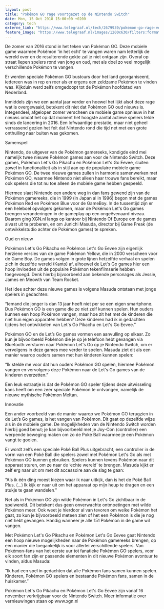 ```yaml
---
layout: post
title: "Pokémon GO rage voortgezet op de Nintendo Switch"
date: Mon, 15 Oct 2018 15:00:00 +0200
category: tech
externe_link: "https://www.telegraaf.nl/tech/2679939/pokemon-go-rage-voortgezet-op-de-nintendo-switch"
feature_image: "https://www.telegraaf.nl/images/1200x630/filters:format(jpeg):quality(80)/cdn-kiosk-api.telegraaf.nl/f805a1fa-d03c-11e8-b093-195380cbfe9e.png"
---
```


<p class="intro">De zomer van 2016 stond in het teken van Pokémon GO. Deze mobiele game waarmee Pokémon 'in het echt' te vangen waren nam letterlijk de wereld over en de resulterende gekte zal je niet ontgaan zijn. Overal op straat liepen spelers rond van jong en oud, met als doel zo veel mogelijk verschillende Pokémon te vangen.</p> <p>Er werden speciale Pokémon GO bustours door het land georganiseerd, iedereen was in rep en roer als er ergens een zeldzame Pokémon te vinden was. Kijkduin werd zelfs omgedoopt tot de Pokémon hoofdstad van Nederland.</p><p>Inmiddels zijn we een aantal jaar verder en hoewel het lijkt alsof deze rage wat is overgewaaid, betekent dit niet dat Pokémon GO oud nieuws is. Integendeel, afgelopen zomer verscheen de mobiele game opnieuw in het nieuws omdat het op dat moment het hoogste aantal actieve spelers telde sinds de lancering in 2016. Een lofwaardige prestatie, maar niet geheel verrassend gezien het feit dat Nintendo rond die tijd net met een grote onthulling naar buiten was gekomen.</p><p>Samenspel</p><p>Nintendo, de uitgever van de Pokémon gamereeks, kondigde eind mei namelijk twee nieuwe Pokémon games aan voor de Nintendo Switch. Deze games, Pokémon Let's Go Pikachu en Pokémon Let's Go Eevee, sluiten zowel in functionaliteit als in stijl aan op de populaire mobiele game Pokémon GO. De twee nieuwe games zullen in harmonie samenwerken met Pokémon GO, waarmee Nintendo niet alleen haar trouwe fans bereikt, maar ook spelers die tot nu toe alleen de mobiele game hebben gespeeld.</p><p>Hiermee slaat Nintendo een andere weg in dan fans gewend zijn van de Pokémon gamereeks, die in 1999 (in Japan al in 1996) begon met de games Pokémon Red en Pokémon Blue voor de GameBoy. In de tussentijd zijn er een heleboel opvolgers gekomen, maar de Pokémon Let's Go games brengen veranderingen in de gameplay op een ongeëvenaard niveau. Daarom ging XGN.nl langs op kantoor bij Nintendo Of Europe om de games alvast uit te proberen, en om Junichi Masuda, director bij Game Freak (de ontwikkelstudio achter de Pokémon games) te spreken.</p><p>Oud en nieuw</p><p>Pokémon Let's Go Pikachu en Pokémon Let's Go Eevee zijn eigenlijk herziene versies van de game Pokémon Yellow, die in 2000 verscheen voor de Game Boy. De games volgen in grote lijnen hetzelfde verhaal en spelen zich in dezelfde wereld (Kanto) af, alhoewel de Let's Go games hier een hoop invloeden uit de populaire Pokémon tekenfilmserie hebben toegevoegd. Denk hierbij bijvoorbeeld aan bekende personages als Jessie, James en Meowth van Team Rocket.</p><p>Het idee achter deze nieuwe games is volgens Masuda ontstaan met jonge spelers in gedachten:</p><p>“Iemand die jonger is dan 13 jaar heeft niet per se een eigen smartphone. Dus Pokémon GO is een game die ze niet zelf kunnen spelen. Hun ouders kunnen een hoop Pokémon vangen, maar hoe zit het met de kinderen die niet hun eigen apparaten hebben? Deze kinderen had ik in gedachten tijdens het ontwikkelen van Let's Go Pikachu en Let's Go Eevee.”</p><p>Pokémon GO en de Let’s Go games vormen een aanvulling op elkaar. Zo kun je bijvoorbeeld Pokémon die je op je telefoon hebt gevangen via Bluetooth versturen naar Pokémon Let's Go op je Nintendo Switch, om er vervolgens in deze games mee verder te spelen. Masuda ziet dit als een manier waarop ouders samen met hun kinderen kunnen spelen:</p><p>“Ik stelde me voor dat hun ouders Pokémon GO spelen, hiermee Pokémon vangen en vervolgens deze Pokémon naar de Let's Go games van de kinderen overzetten.”</p><p>Een leuk extraatje is dat de Pokémon GO speler tijdens deze uitwisseling kans heeft om een zeer speciale Pokémon te ontvangen, namelijk de nieuwe mythische Pokémon Meltan.</p><p>Innovatie</p><p>Een ander voorbeeld van de manier waarop we Pokémon GO terugzien in de Let’s Go games, is het vangen van Pokémon. Dit gaat op dezelfde wijze als in de mobiele game. De mogelijkheden van de Nintendo Switch worden hierbij goed benut; je kan bijvoorbeeld met je Joy-Con (controller) een werpende beweging maken om zo de Poké Ball waarmee je een Pokémon vangt te gooien.</p><p>Er wordt zelfs een speciale Poké Ball Plus uitgebracht, een controller in de vorm van een Poké Ball die spelers zowel met Pokémon Let's Go als met Pokémon GO kunnen gebruiken. Spelers kunnen tevens Pokémon naar dit apparaat sturen, om ze naar de ‘echte wereld’ te brengen. Masuda kijkt er zelf erg naar uit om met dit accessoire aan de slag te gaan: </p><p>“Als ik één ding moest kiezen waar ik naar uitkijk, dan is het de Poké Ball Plus. (…) Ik kijk er naar uit om het apparaat op mijn heup te dragen en een stukje te gaan wandelen."</p><p>Net als in Pokémon GO zijn wilde Pokémon in Let's Go zichtbaar in de spelwereld. Dit betekent dus geen onverwachte ontmoetingen met wilde Pokémon meer. Ook weet je hierdoor al van tevoren om welke Pokémon het gaat, zo kun je bijvoorbeeld meteen zien of het een Pokémon is die je nog niet hebt gevangen. Handig wanneer je alle 151 Pokémon in de game wil vangen.</p><p>Met Pokémon Let's Go Pikachu en Pokémon Let's Go Eevee gaat Nintendo een hoop nieuwe mogelijkheden naar de Pokémon gamereeks brengen, op een manier die toegankelijk is voor allerlei verschillende spelers. Van Pokémon-fans van het eerste uur tot fanatieke Pokémon GO spelers, voor elk soort fan zijn er passende elementen in dit nieuwe Pokémon avontuur te vinden, aldus Masuda:</p><p>"Ik had een spel in gedachten dat alle Pokémon fans samen kunnen spelen. Kinderen, Pokémon GO spelers en bestaande Pokémon fans, samen in de huiskamer.”</p><p>Pokémon Let's Go Pikachu en Pokémon Let's Go Eevee zijn vanaf 16 november verkrijgbaar voor de Nintendo Switch. Meer informatie over vernieuwingen staan op www.xgn.nl</p>
